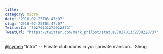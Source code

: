 ```yaml
---
title: 
category: micro
date: "2016-02-25T03:47:07"
slug: "2016-02-25T03:47:07"
TwitterId: "702701332730228737"
TweetUrl: "https://twitter.com/mark_philpot/status/702701332730228737"
---
```


[@cymen](https://twitter.com/cymen) "Intro" -- Private club rooms in your
private mansion... Shrug
